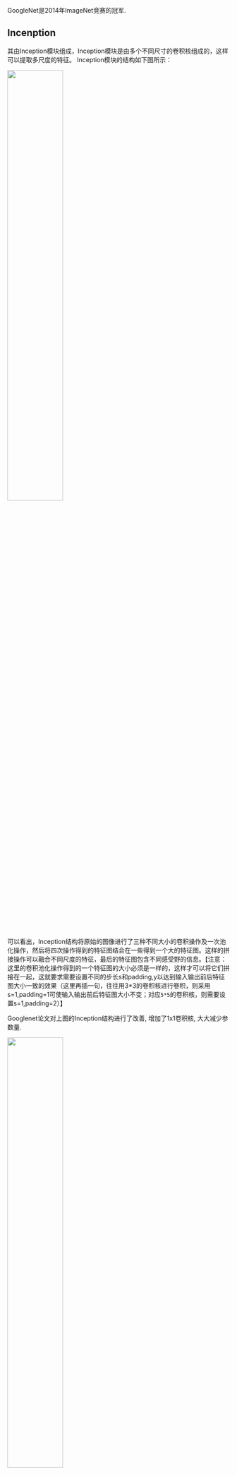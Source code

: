 GoogleNet是2014年ImageNet竞赛的冠军. 

## Incenption

其由Inception模块组成，Inception模块是由多个不同尺寸的卷积核组成的，这样可以提取多尺度的特征。
Inception模块的结构如下图所示：

<img src=https://s2.loli.net/2024/05/08/iRaAXZFjKeJkYhn.png width='50%'>

可以看出，Inception结构将原始的图像进行了三种不同大小的卷积操作及一次池化操作，然后将四次操作得到的特征图结合在一些得到一个大的特征图。这样的拼接操作可以融合不同尺度的特征，最后的特征图包含不同感受野的信息。【注意：这里的卷积池化操作得到的一个特征图的大小必须是一样的，这样才可以将它们拼接在一起，这就要求需要设置不同的步长s和padding,y以达到输入输出前后特征图大小一致的效果（这里再插一句，往往用3*3的卷积核进行卷积，则采用s=1,padding=1可使输入输出前后特征图大小不变；对应`5*5`的卷积核，则需要设置s=1,padding=2）】

Googlenet论文对上图的Inception结构进行了改善, 增加了1x1卷积核, 大大减少参数量.

<img src=https://s2.loli.net/2024/05/08/yMxQgzeFDNZirfk.png width='50%'>

## GoogleNet
主要有
